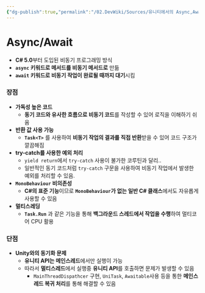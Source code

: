 ```yaml
---
{"dg-publish":true,"permalink":"/02.DevWiki/Sources/유니티에서의 Async,Await/","noteIcon":"","created":"2025-08-17T15:11:10.065+09:00","updated":"2025-08-17T15:20:22.800+09:00"}
---
```



# Async/Await

* **C# 5.0**부터 도입된 비동기 프로그래밍 방식
* **`async` 키워드로 메서드를 비동기 메서드로** 만듦
* **`await` 키워드로 비동기 작업이 완료될 때까지 대기**시킴

### 장점

- **가독성 높은 코드**
	- **동기 코드와 유사한 흐름으로 비동기 코드**를 작성할 수 있어 로직을 이해하기 쉬움
- **반환 값 사용 가능**
	- **`Task<T>`** 를 사용하여 **비동기 작업의 결과를 직접 반환**받을 수 있어 코드 구조가 깔끔해짐
- **try-catch를 사용한 예외 처리**
	- `yield return`에서 `try-catch` 사용이 불가한 코루틴과 달리..
	- 일반적인 동기 코드처럼 `try-catch` 구문을 사용하여 비동기 작업에서 발생한 예외를 처리할 수 있음.
- **`MonoBehaviour` 비의존성**
	- **C#의 표준 기능**이므로 **`MonoBehaviour`가 없는 일반 C# 클래스**에서도 자유롭게 사용할 수 있음
- **멀티스레딩**
	- **`Task.Run`** 과 같은 기능을 통해 **백그라운드 스레드에서 작업을 수행**하여 멀티코어 CPU 활용

### 단점

- **Unity와의 동기화 문제**
	- **유니티 API는 메인스레드**에서만 실행이 가능
	- 따라서 **멀티스레드**에서 실행중 **유니티 API**를 호출하면 문제가 발생할 수 있음
		- `MainThreadDispathcer` 구현, `UniTask`, `Awaitable`사용 등을 통한 **메인스레드 복귀 처리**를 통해 해결할 수 있음
